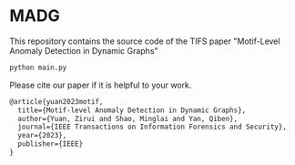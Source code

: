 # MADG
This repository contains the source code of the TIFS paper "Motif-Level Anomaly Detection in Dynamic Graphs"

```python
python main.py
```

Please cite our paper if it is helpful to your work.
```latex
@article{yuan2023motif,
  title={Motif-level Anomaly Detection in Dynamic Graphs},
  author={Yuan, Zirui and Shao, Minglai and Yan, Qiben},
  journal={IEEE Transactions on Information Forensics and Security},
  year={2023},
  publisher={IEEE}
}
```
